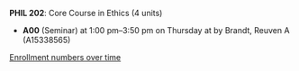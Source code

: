 **PHIL 202**: Core Course in Ethics (4 units)

- **A00** (Seminar) at 1:00 pm–3:50 pm on Thursday at   by Brandt, Reuven A (A15338565)

[Enrollment numbers over time](./PHIL202.tsv)
